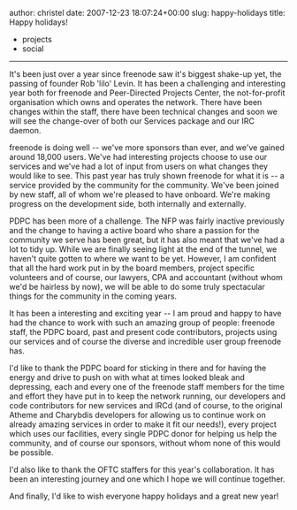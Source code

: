 author: christel
date: 2007-12-23 18:07:24+00:00
slug: happy-holidays
title: Happy holidays!
- projects
- social
---

It's been just over a year since freenode saw it's biggest shake-up yet, the passing of founder Rob 'lilo' Levin. It has been a challenging and interesting year both for freenode and Peer-Directed Projects Center, the not-for-profit organisation which owns and operates the network. There have been changes within the staff, there have been technical changes and soon we will see the change-over of both our Services package and our IRC daemon.

freenode is doing well -- we've more sponsors than ever, and we've gained around 18,000 users. We've had interesting projects choose to use our services and we've had a lot of input from users on what changes they would like to see. This past year has truly shown freenode for what it is -- a service provided by the community for the community. We've been joined by new staff, all of whom we're pleased to have onboard. We're making progress on the development side, both internally and externally.

PDPC has been more of a challenge. The NFP was fairly inactive previously and the change to having a active board who share a passion for the community we serve has been great, but it has also meant that we've had a lot to tidy up. While we are finally seeing light at the end of the tunnel, we haven't quite gotten to where we want to be yet. However, I am confident that all the hard work put in by the board members, project specific volunteers and of course, our lawyers, CPA and accountant (without whom we'd be hairless by now), we will be able to do some truly spectacular things for the community in the coming years.

It has been a interesting and exciting year -- I am proud and happy to have had the chance to work with such an amazing group of people: freenode staff, the PDPC board, past and present code contributors, projects using our services and of course the diverse and incredible user group freenode has.

I'd like to thank the PDPC board for sticking in there and for having the energy and drive to push on with what at times looked bleak and depressing, each and every one of the freenode staff members for the time and effort they have put in to keep the network running, our developers and code contributors for new services and IRCd (and of course, to the original Atheme and Charybdis developers for allowing us to continue work on already amazing services in order to make it fit our needs!), every project which uses our facilities, every single PDPC donor for helping us help the community, and of course our sponsors, without whom none of this would be possible.

I'd also like to thank the OFTC staffers for this year's collaboration. It has been an interesting journey and one which I hope we will continue together.

And finally, I'd like to wish everyone happy holidays and a great new year!
